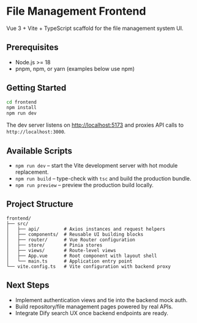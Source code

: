 # File Management Frontend

Vue 3 + Vite + TypeScript scaffold for the file management system UI.

## Prerequisites
- Node.js >= 18
- pnpm, npm, or yarn (examples below use npm)

## Getting Started

```bash
cd frontend
npm install
npm run dev
```

The dev server listens on [http://localhost:5173](http://localhost:5173) and proxies API calls to `http://localhost:3000`.

## Available Scripts

- `npm run dev` – start the Vite development server with hot module replacement.
- `npm run build` – type-check with `tsc` and build the production bundle.
- `npm run preview` – preview the production build locally.

## Project Structure

```
frontend/
├── src/
│   ├── api/         # Axios instances and request helpers
│   ├── components/  # Reusable UI building blocks
│   ├── router/      # Vue Router configuration
│   ├── store/       # Pinia stores
│   ├── views/       # Route-level views
│   ├── App.vue      # Root component with layout shell
│   └── main.ts      # Application entry point
└── vite.config.ts   # Vite configuration with backend proxy
```

## Next Steps
- Implement authentication views and tie into the backend mock auth.
- Build repository/file management pages powered by real APIs.
- Integrate Dify search UX once backend endpoints are ready.
